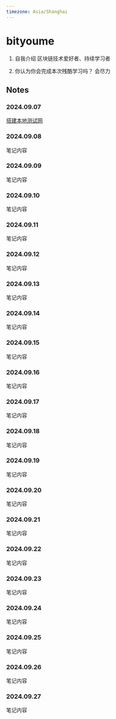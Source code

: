 ```yaml
---
timezone: Asia/Shanghai
---
```


# bityoume

1. 自我介绍
   区块链技术爱好者、持续学习者

2. 你认为你会完成本次残酷学习吗？
   会尽力

## Notes

<!-- Content_START -->

### 2024.09.07

[搭建本地测试网](https://bityoume.github.io/intensive-colearning-aptos/%E6%90%AD%E5%BB%BA%E6%9C%AC%E5%9C%B0%E6%B5%8B%E8%AF%95%E7%BD%91.html)

### 2024.09.08

笔记内容

### 2024.09.09

笔记内容

### 2024.09.10

笔记内容

### 2024.09.11

笔记内容

### 2024.09.12

笔记内容

### 2024.09.13

笔记内容

### 2024.09.14

笔记内容

### 2024.09.15

笔记内容

### 2024.09.16

笔记内容

### 2024.09.17

笔记内容

### 2024.09.18

笔记内容

### 2024.09.19

笔记内容

### 2024.09.20

笔记内容

### 2024.09.21

笔记内容

### 2024.09.22

笔记内容

### 2024.09.23

笔记内容

### 2024.09.24

笔记内容

### 2024.09.25

笔记内容

### 2024.09.26

笔记内容

### 2024.09.27

笔记内容

<!-- Content_END -->
